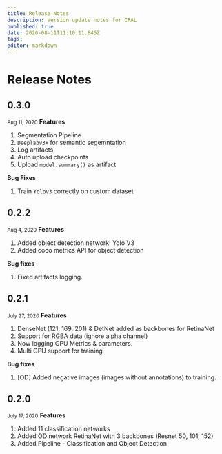 ```yaml
---
title: Release Notes
description: Version update notes for CRAL
published: true
date: 2020-08-11T11:10:11.845Z
tags: 
editor: markdown
---
```


# Release Notes
## 0.3.0
<small>Aug 11, 2020</small>
**Features**
1. Segmentation Pipeline
1. `Deeplabv3+` for semantic segemntation
1. Log artifacts
1. Auto upload checkpoints
1. Upload `model.summary()` as artifact

**Bug Fixes**
1. Train `Yolov3` correctly on custom dataset
## 0.2.2 
<small>Aug 4, 2020</small>
**Features**
1. Added object detection network: Yolo V3
1. Added coco metrics API for object detection

**Bug fixes**
1. Fixed artifacts logging.

## 0.2.1
<small>July 27, 2020</small>
**Features**
1. DenseNet (121, 169, 201) & DetNet added as backbones for RetinaNet
1. Support for RGBA data (ignore alpha channel)
1. Now logging GPU Metrics & parameters.
1. Multi GPU support for training

**Bug fixes**
1. [OD] Added negative images (images without annotations) to training.


## 0.2.0
<small>July 17, 2020</small>
**Features**
1. Added 11 classification networks
1. Added OD network RetinaNet with 3 backbones (Resnet 50, 101, 152)
1. Added Pipeline - Classification and Object Detection



